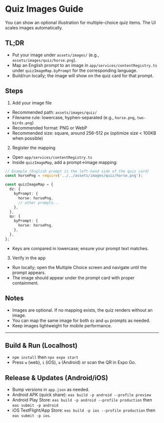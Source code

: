 # Quiz Images Guide

You can show an optional illustration for multiple-choice quiz items. The UI scales images automatically.

## TL;DR
- Put your image under `assets/images/` (e.g., `assets/images/quiz/horse.png`).
- Map an English prompt to an image in `app/services/contentRegistry.ts` under `quizImageMap.byPrompt` for the corresponding language.
- Build/run locally; the image will show on the quiz card for that prompt.

## Steps
1) Add your image file
- Recommended path: `assets/images/quiz/`
- Filename rule: lowercase, hyphen-separated (e.g., `horse.png`, `two-birds.png`)
- Recommended format: PNG or WebP
- Recommended size: square, around 256–512 px (optimize size < 100KB when possible)

2) Register the mapping
- Open `app/services/contentRegistry.ts`
- Inside `quizImageMap`, add a prompt→image mapping:
```ts
// Example (English prompt is the left-hand side of the quiz card)
const horsePng = require('../../assets/images/quiz/horse.png');

const quizImageMap = {
  dz: {
    byPrompt: {
      horse: horsePng,
      // other prompts...
    },
  },
  qu: {
    byPrompt: {
      horse: horsePng,
    },
  },
};
```
- Keys are compared in lowercase; ensure your prompt text matches.

3) Verify in the app
- Run locally; open the Multiple Choice screen and navigate until the prompt appears.
- The image should appear under the prompt card with proper containment.

## Notes
- Images are optional. If no mapping exists, the quiz renders without an image.
- You can map the same image for both `dz` and `qu` prompts as needed.
- Keep images lightweight for mobile performance.

---

## Build & Run (Localhost)

- `npm install` then `npx expo start`
- Press `w` (web), `i` (iOS), `a` (Android) or scan the QR in Expo Go.

## Release & Updates (Android/iOS)

- Bump versions in `app.json` as needed.
- Android APK (quick share): `eas build -p android --profile preview`
- Android Play Store: `eas build -p android --profile production` then `eas submit -p android`
- iOS TestFlight/App Store: `eas build -p ios --profile production` then `eas submit -p ios`.

